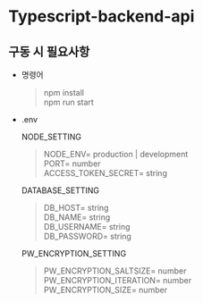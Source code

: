# Typescript-backend-api

## 구동 시 필요사항

- 명령어

  > npm install  
  > npm run start

- .env

  NODE_SETTING

  > NODE_ENV= production | development  
  > PORT= number  
  > ACCESS_TOKEN_SECRET= string  

  DATABASE_SETTING

  > DB_HOST= string  
  > DB_NAME= string  
  > DB_USERNAME= string  
  > DB_PASSWORD= string

  PW_ENCRYPTION_SETTING
  
  > PW_ENCRYPTION_SALTSIZE= number  
  > PW_ENCRYPTION_ITERATION= number  
  > PW_ENCRYPTION_SIZE= number
